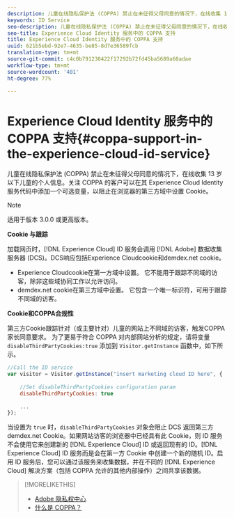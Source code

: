 ```yaml
---
description: 儿童在线隐私保护法 (COPPA) 禁止在未征得父母同意的情况下，在线收集 13 岁以下儿童的个人信息。关注 COPPA 的客户可以在其 Experience Cloud Identity 服务代码中添加一个可选变量，以阻止在浏览器的第三方域中设置 Cookie。
keywords: ID Service
seo-description: 儿童在线隐私保护法 (COPPA) 禁止在未征得父母同意的情况下，在线收集 13 岁以下儿童的个人信息。关注 COPPA 的客户可以在其 Experience Cloud Identity 服务代码中添加一个可选变量，以阻止在浏览器的第三方域中设置 Cookie。
seo-title: Experience Cloud Identity 服务中的 COPPA 支持
title: Experience Cloud Identity 服务中的 COPPA 支持
uuid: 621b5ebd-92e7-4635-be85-8d7e36589fcb
translation-type: tm+mt
source-git-commit: c4c0b791230422f17292b72fd45ba5689a60adae
workflow-type: tm+mt
source-wordcount: '401'
ht-degree: 77%

---
```



# Experience Cloud Identity 服务中的 COPPA 支持{#coppa-support-in-the-experience-cloud-id-service}

儿童在线隐私保护法 (COPPA) 禁止在未征得父母同意的情况下，在线收集 13 岁以下儿童的个人信息。关注 COPPA 的客户可以在其 Experience Cloud Identity 服务代码中添加一个可选变量，以阻止在浏览器的第三方域中设置 Cookie。

>[!NOTE]
>
>适用于版本 3.0.0 或更高版本。

**Cookie 与跟踪**

加载网页时，[!DNL Experience Cloud] ID 服务会调用 [!DNL Adobe] 数据收集服务器 (DCS)。DCS响应包括Experience Cloudcookie和demdex.net cookie。

* Experience Cloudcookie在第一方域中设置。 它不能用于跟踪不同域的访客，除非这些域协同工作以允许访问。
* demdex.net cookie在第三方域中设置。 它包含一个唯一标识符，可用于跟踪不同域的访客。

**Cookie和COPPA合规性**

第三方Cookie跟踪针对（或主要针对）儿童的网站上不同域的访客，触发COPPA家长同意要求。 为了更易于符合 COPPA 对内部网站分析的规定，请将变量 `disableThirdPartyCookies:true` 添加到 `Visitor.getInstance` 函数中，如下所示。

```js
//Call the ID service 
var visitor = Visitor.getInstance("insert marketing cloud ID here", { 
 
    //Set disableThirdPartyCookies configuration param 
    disableThirdPartyCookies: true 
 
    ... 
});
```

当设置为 `true` 时，`disableThirdPartyCookies` 对象会阻止 DCS 返回第三方 demdex.net Cookie。如果网站访客的浏览器中已经具有此 Cookie，则 ID 服务不会使用它来创建新的 [!DNL Experience Cloud] ID 或返回现有的 ID。[!DNL Experience Cloud] ID 服务而是会在第一方 Cookie 中创建一个新的随机 ID。启用 ID 服务后，您可以通过该服务来收集数据，并在不同的 [!DNL Experience Cloud] 解决方案（包括 COPPA 允许的其他内部操作）之间共享该数据。

>[!MORELIKETHIS]
>
>* [Adobe 隐私权中心](http://www.adobe.com/cn/privacy.html)
>* [什么是 COPPA？](http://www.consumer.ftc.gov/articles/0031-protecting-your-childs-privacy-online#whatis)

